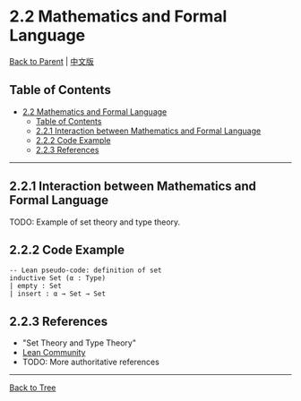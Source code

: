 # 2.2 Mathematics and Formal Language

[Back to Parent](../2-mathematics-and-applications.md) | [中文版](../2-数学基础与应用/2.2-数学与形式化语言关系.md)

## Table of Contents

- [2.2 Mathematics and Formal Language](#22-mathematics-and-formal-language)
  - [Table of Contents](#table-of-contents)
  - [2.2.1 Interaction between Mathematics and Formal Language](#221-interaction-between-mathematics-and-formal-language)
  - [2.2.2 Code Example](#222-code-example)
  - [2.2.3 References](#223-references)

---

## 2.2.1 Interaction between Mathematics and Formal Language

TODO: Example of set theory and type theory.

## 2.2.2 Code Example

```lean
-- Lean pseudo-code: definition of set
inductive Set (α : Type)
| empty : Set
| insert : α → Set → Set
```

## 2.2.3 References

- "Set Theory and Type Theory"
- [Lean Community](https://leanprover-community.github.io/)
- TODO: More authoritative references

---

[Back to Tree](../0-Overview-and-Navigation/0.1-Global-Topic-Tree.md)
